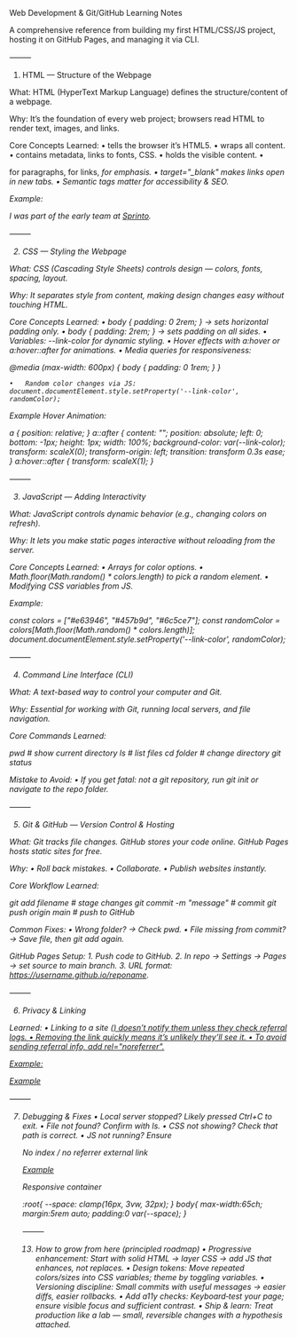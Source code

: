 Web Development & Git/GitHub Learning Notes

A comprehensive reference from building my first HTML/CSS/JS project, hosting it on GitHub Pages, and managing it via CLI.

⸻

1. HTML — Structure of the Webpage

What:
HTML (HyperText Markup Language) defines the structure/content of a webpage.

Why:
It’s the foundation of every web project; browsers read HTML to render text, images, and links.

Core Concepts Learned:
	•	<!DOCTYPE html> tells the browser it’s HTML5.
	•	<html lang="en"> wraps all content.
	•	<head> contains metadata, links to fonts, CSS.
	•	<body> holds the visible content.
	•	<p> for paragraphs, <a> for links, <em> for emphasis.
	•	target="_blank" makes links open in new tabs.
	•	Semantic tags matter for accessibility & SEO.

Example:

<p>I was part of the early team at <a href="https://example.com" target="_blank">Sprinto</a>.</p>


⸻

2. CSS — Styling the Webpage

What:
CSS (Cascading Style Sheets) controls design — colors, fonts, spacing, layout.

Why:
It separates style from content, making design changes easy without touching HTML.

Core Concepts Learned:
	•	body { padding: 0 2rem; } → sets horizontal padding only.
	•	body { padding: 2rem; } → sets padding on all sides.
	•	Variables: --link-color for dynamic styling.
	•	Hover effects with a:hover or a:hover::after for animations.
	•	Media queries for responsiveness:

@media (max-width: 600px) {
  body {
    padding: 0 1rem;
  }
}

	•	Random color changes via JS: document.documentElement.style.setProperty('--link-color', randomColor);

Example Hover Animation:

a {
  position: relative;
}
a::after {
  content: "";
  position: absolute;
  left: 0;
  bottom: -1px;
  height: 1px;
  width: 100%;
  background-color: var(--link-color);
  transform: scaleX(0);
  transform-origin: left;
  transition: transform 0.3s ease;
}
a:hover::after {
  transform: scaleX(1);
}


⸻

3. JavaScript — Adding Interactivity

What:
JavaScript controls dynamic behavior (e.g., changing colors on refresh).

Why:
It lets you make static pages interactive without reloading from the server.

Core Concepts Learned:
	•	Arrays for color options.
	•	Math.floor(Math.random() * colors.length) to pick a random element.
	•	Modifying CSS variables from JS.

Example:

const colors = ["#e63946", "#457b9d", "#6c5ce7"];
const randomColor = colors[Math.floor(Math.random() * colors.length)];
document.documentElement.style.setProperty('--link-color', randomColor);


⸻

4. Command Line Interface (CLI)

What:
A text-based way to control your computer and Git.

Why:
Essential for working with Git, running local servers, and file navigation.

Core Commands Learned:

pwd       # show current directory
ls        # list files
cd folder # change directory
git status

Mistake to Avoid:
	•	If you get fatal: not a git repository, run git init or navigate to the repo folder.

⸻

5. Git & GitHub — Version Control & Hosting

What:
Git tracks file changes. GitHub stores your code online. GitHub Pages hosts static sites for free.

Why:
	•	Roll back mistakes.
	•	Collaborate.
	•	Publish websites instantly.

Core Workflow Learned:

git add filename        # stage changes
git commit -m "message" # commit
git push origin main    # push to GitHub

Common Fixes:
	•	Wrong folder? → Check pwd.
	•	File missing from commit? → Save file, then git add again.

GitHub Pages Setup:
	1.	Push code to GitHub.
	2.	In repo → Settings → Pages → set source to main branch.
	3.	URL format: https://username.github.io/reponame.

⸻

6. Privacy & Linking

Learned:
	•	Linking to a site (<a href>) doesn’t notify them unless they check referral logs.
	•	Removing the link quickly means it’s unlikely they’ll see it.
	•	To avoid sending referral info, add rel="noreferrer".

Example:

<a href="https://example.com" target="_blank" rel="noreferrer">Example</a>


⸻

7. Debugging & Fixes
	•	Local server stopped? Likely pressed Ctrl+C to exit.
	•	File not found? Confirm with ls.
	•	CSS not showing? Check that <link rel="stylesheet"> path is correct.
	•	JS not running? Ensure <script> is before </body>.

⸻

8. Terms & Concepts
	•	Media query → CSS that applies only on certain screen sizes.
	•	Pseudo-element → Fake element used for effects (::after).
	•	transform: scaleX() → Expands/shrinks element horizontally.
	•	transform-origin → Where the scaling starts from.
	•	Deterministic vs. probabilistic → Certain outcome vs. outcome with probability.
	•	Management theater → Activities that look like leadership but add no value.

⸻

9. Next Steps
	•	Practice adding new sections to HTML and styling them.
	•	Experiment with CSS animations.
	•	Try fetching data with JavaScript.
	•	Learn branching in Git.
	•	Use Markdown (.md) for documentation.

⸻

Tip: Keep updating this file (NOTES.md) as you learn — it becomes your personal dev wiki.

⸻

First‑Principles Deep Dive: What • Why • How

A conceptual map of everything we touched — explained from the ground up so you can reason, not memorize.

1) HTML: Why structure matters

What it is: A tree (DOM) of elements that give meaning to content.

Why it exists: Browsers, assistive tech, crawlers, and CSS/JS all need a predictable structure to interpret. Semantics → accessibility, SEO, and consistent rendering.

Mental model: Think of HTML as the data model of your page. CSS = how it looks; JS = how it behaves.

Core concepts
	•	Semantics > styling: <em> means emphasis (screen readers convey it). <i> is just italics (visual only). Use meaning wherever possible — it future‑proofs your content and improves accessibility/search.
	•	Single responsibility: Keep content (HTML), presentation (CSS), behavior (JS) separate so each can evolve independently.
	•	Links: <a href> creates navigation across the graph of the web. It’s the most important element on the internet.
	•	Head vs body:
	•	<head>: metadata, fonts, icons, social preview, SEO instructions. It’s read before paint.
	•	<body>: everything users see and interact with.

How to act on this
	•	Prefer meaningful tags: <p>, <ul>/<ol>/<li>, <section>, <header>, <footer>, <main>, <nav>.
	•	Use target="_blank" rel="noopener noreferrer" for external links (security + no referrer if desired).
	•	Keep markup minimal; remove decorative wrappers and use pseudo‑elements in CSS instead.

⸻

2) CSS: Cascade, inheritance, specificity — why styles sometimes “don’t work”

What it is: A constraint system that resolves conflicts by rules.

Why it exists: To let many styles apply at once and still end up with a deterministic result.

Mental model: CSS calculates a final style for each DOM node by walking rules in order of specificity, source order, and inheritance.

The three pillars
	1.	Cascade / source order: Last matching rule wins when specificity ties.
	2.	Specificity: inline > id > class/pseudo‑class/attribute > element. When things don’t apply, check specificity first.
	3.	Inheritance: some properties (color, font) inherit; others (margin, padding) don’t. If a value seems “sticky,” it may be inherited.

Box model (why spacing feels tricky)
	•	Content → Padding → Border → Margin. Layout issues usually come from confusing padding vs margin.
	•	box-sizing: border-box; makes width/height include padding/border → saner layouts.

Units & typography — why rem:
	•	rem scales with the root font size → accessibility (zoom) and consistent rhythm.
	•	Default 1rem = 16px (unless root changed).

Responsive intent — why media queries:
	•	Different viewports need different density and touch targets. Media queries let you express design constraints, not device names.

How to act on this
	•	Start with a typographic container: max-width: 65ch; line-height: 1.7–1.8;.
	•	Set global sizing: * { box-sizing: border-box; }.
	•	Use variables for theme: :root { --link-color: … } and consume with var(--link-color).
	•	Mobile adjustments with @media (max-width: 600px) { … }.

⸻

3) CSS effects you used — and the physics behind them

Underline animation
	•	Why ::after? Decorative content shouldn’t be in HTML; pseudo‑elements let you draw without extra tags.
	•	Why transform? GPU‑friendly and doesn’t trigger layout, so it’s smooth.
	•	Why transform-origin: left? Defines the hinge point so the line grows left→right.

a { position: relative; text-decoration: none; }
a::after {
  content: ""; position: absolute; left: 0; bottom: -1px;
  height: 1px; width: 100%; background: var(--link-color);
  transform: scaleX(0); transform-origin: left; transition: transform .3s ease;
}
a:hover::after { transform: scaleX(1); }

Left accent line
	•	Why a border, not a div? Borders are cheaper than extra DOM; they participate in layout naturally.
	•	Why hide on mobile? Space is scarce; reduce non‑essential ornamentation.

body { border-left: 3px solid var(--link-color); }
@media (max-width: 600px) { body { border-left: none; } }


⸻

4) JavaScript: state, DOM, and persistence

What it is: A single‑threaded language running in the browser event loop.

Why it exists here: To bind state (chosen color, interactions) to the DOM without reloading.

Mental model:
	•	The DOM is your view; JS is the controller updating CSS variables / attributes.
	•	Prefer small, declarative changes (set a CSS var) over DOM rewrites (innerHTML).

Random accent color — why this design
	•	CSS variable = single source of truth for theme.
	•	JS picks a color at load; everything that uses var(--link-color) updates in one go.

const colors = ["#e63946","#ff5733","#ff006e","#6a00f4","#3a0ca3","#0f4c81","#007f5f","#118ab2","#f72585","#ef233c"];
const c = colors[Math.floor(Math.random()*colors.length)];
document.documentElement.style.setProperty('--link-color', c);

Persisting choices — why localStorage
	•	Keeps the same accent across page reloads/sessions without a backend.

const KEY='accent';
let c2 = localStorage.getItem(KEY) || colors[Math.floor(Math.random()*colors.length)];
localStorage.setItem(KEY, c2);
document.documentElement.style.setProperty('--link-color', c2);

When to run JS
	•	Put <script> before </body> or use defer so it runs after DOM is parseable.

⸻

5) Local preview & servers: why an HTTP server at all?

What “open file” does: Browser loads file:///… paths directly — no headers, no routing, some APIs restricted.

Why python3 -m http.server:
	•	Serves via HTTP (http://localhost:8000) with correct MIME types (e.g., text/html, text/css).
	•	Mirrors how a site behaves when deployed.
	•	Easier debugging for relative paths and CORS‑sensitive features.

Signals & processes — why Ctrl+C works:
	•	The server is a foreground process. Ctrl+C sends SIGINT → process exits → terminal returns to prompt.

How to use

python3 -m http.server        # defaults to port 8000 and current folder
# visit http://localhost:8000
# stop with Ctrl + C


⸻

6) Git: the model, not just the commands

What it is: A content‑addressed Merkle DAG of snapshots (commits). The staging area (index) selects what goes into the next snapshot.

Why it matters: Understanding the model makes “weird” errors obvious.

Mental model
	•	Working tree = your files now.
	•	Index = what will be in the next commit (git add).
	•	HEAD = your current commit.
	•	Remote (origin/main) = another branch pointer hosted on GitHub.

Happy path

git add .
git commit -m "Describe change"
git push origin main

When GitHub has newer commits (e.g., you edited in the browser):
	•	Why push fails: Your local main is behind remote main; Git prevents accidental overwrite.
	•	Fix: Replay your commits on top of the remote history.

git pull origin main --rebase
# resolve conflicts if asked
git push origin main

Auth — why tokens, not passwords
	•	GitHub removed password auth over HTTPS for security. Use a Personal Access Token (PAT) and cache it in Keychain (macOS):

git config --global credential.helper osxkeychain

Common diagnostics
	•	fatal: not a git repository → you’re not inside a folder that has a .git directory → git init in the right folder.
	•	remote origin already exists → you already linked a remote; update it:

git remote set-url origin https://github.com/USER/REPO.git


⸻

7) GitHub Pages: what actually happens when you “publish”

What it is: A static hosting pipeline tied to your repo/branch.

Why it’s simple: No servers to manage; GitHub serves files from your branch as‑is.

Flow
	1.	You push to main.
	2.	Pages checks the configured source (Branch: main, Folder: / (root)).
	3.	Files become available under https://USERNAME.github.io/REPO/.

Why your site might not appear immediately
	•	Propagation takes ~30–60s.
	•	Browser cache can serve old content; hard refresh.
	•	Wrong source configured (e.g., gh‑pages branch vs main).

Taking it offline
	•	Settings → Pages → Source: None (unpublish), or remove index.html (returns 404), or add noindex meta (discourages search, doesn’t block direct visits).

⸻

8) Linking, referrers, and indexing — how the web “notices” things

Referrer header — why others might see you
	•	When a user clicks a link on your page, the destination may log the Referer (sic) header → reveals your page URL.
	•	Suppress it with rel="noreferrer".

Backlinks & crawlers — why removal after 4 minutes likely went unseen
	•	Crawlers discover links by visiting pages they already know. Brand‑new Pages sites aren’t visited immediately.
	•	If no one clicked and no crawler came by, it’s effectively invisible.

Robots

<meta name="robots" content="noindex, nofollow">

	•	Why: Ask honest crawlers to skip indexing and not follow links. Not a security feature; just etiquette.

⸻

9) Accessibility & quality: small choices, big outcomes

Why semantics/contrast/focus matter: Real users navigate with keyboards, screen readers, zoom. Good defaults reduce friction.

How

a:focus { outline: 2px solid var(--link-color); outline-offset: 2px; }
body { color: #222; background: #fff; }

	•	Ensure link color/underline communicates state; don’t rely on color alone.
	•	Prefer em/strong for meaning, not just appearance.

⸻

10) Performance & fonts — avoiding flashes and jank

Why fonts flicker: Custom fonts load after HTML. Browser shows fallback (FOUT) or hides text (FOIT) depending on strategy.

How to be kind to users
	•	Load only the weights you use.
	•	Consider font-display: swap (Google Fonts via &display=swap) so text shows immediately with a fallback, then swaps.
	•	Keep animations transform/opacity‑only to avoid layout thrash.

⸻

11) Debugging method: a checklist that always works
	1.	Reproduce: hard refresh, incognito.
	2.	Inspect: Elements → check computed styles; is your rule overridden (specificity)?
	3.	Log: console.log() values, query selectors, event firing.
	4.	Network: is the file loading? (200 vs 404; correct MIME type).
	5.	Isolate: comment sections until it works; binary search the culprit.

⸻

12) Copy‑paste snippets (curated)

Theme variable + randomizer

<script>
  const colors = ["#e63946","#ff5733","#ff006e","#6a00f4","#3a0ca3","#0f4c81","#007f5f","#118ab2","#f72585","#ef233c"];
  const c = colors[Math.floor(Math.random()*colors.length)];
  document.documentElement.style.setProperty('--link-color', c);
</script>

No index / no referrer external link

<meta name="robots" content="noindex, nofollow">
<a href="https://example.com" target="_blank" rel="noopener noreferrer">Example</a>

Responsive container

:root{ --space: clamp(16px, 3vw, 32px); }
body{ max-width:65ch; margin:5rem auto; padding:0 var(--space); }


⸻

13) How to grow from here (principled roadmap)
	•	Progressive enhancement: Start with solid HTML → layer CSS → add JS that enhances, not replaces.
	•	Design tokens: Move repeated colors/sizes into CSS variables; theme by toggling variables.
	•	Versioning discipline: Small commits with useful messages → easier diffs, easier rollbacks.
	•	Add a11y checks: Keyboard‑test your page; ensure visible focus and sufficient contrast.
	•	Ship & learn: Treat production like a lab — small, reversible changes with a hypothesis attached.

